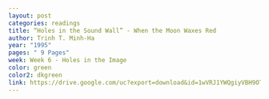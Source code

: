 ```yaml
---
layout: post
categories: readings
title: “Holes in the Sound Wall” - When the Moon Waxes Red
author: Trinh T. Minh-Ha
year: "1995"
pages: " 9 Pages"
week: Week 6 - Holes in the Image
color: green
color2: dkgreen
link: https://drive.google.com/uc?export=download&id=1wVRJ1YWQgiyVBH9OTwQIdz2diawLVT8W
---
```

